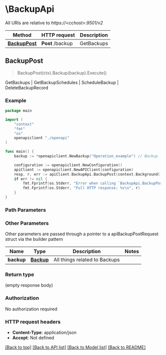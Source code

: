 # \BackupApi

All URIs are relative to *https://&lt;cchost&gt;:9501/v2*

Method | HTTP request | Description
------------- | ------------- | -------------
[**BackupPost**](BackupApi.md#BackupPost) | **Post** /backup | GetBackups | GetBackupSchedules | ScheduleBackup | DeleteBackupRecord



## BackupPost

> BackupPost(ctx).Backup(backup).Execute()

GetBackups | GetBackupSchedules | ScheduleBackup | DeleteBackupRecord

### Example

```go
package main

import (
    "context"
    "fmt"
    "os"
    openapiclient "./openapi"
)

func main() {
    backup := *openapiclient.NewBackup("Operation_example") // Backup | All things related to Backups

    configuration := openapiclient.NewConfiguration()
    apiClient := openapiclient.NewAPIClient(configuration)
    resp, r, err := apiClient.BackupApi.BackupPost(context.Background()).Backup(backup).Execute()
    if err != nil {
        fmt.Fprintf(os.Stderr, "Error when calling `BackupApi.BackupPost``: %v\n", err)
        fmt.Fprintf(os.Stderr, "Full HTTP response: %v\n", r)
    }
}
```

### Path Parameters



### Other Parameters

Other parameters are passed through a pointer to a apiBackupPostRequest struct via the builder pattern


Name | Type | Description  | Notes
------------- | ------------- | ------------- | -------------
 **backup** | [**Backup**](Backup.md) | All things related to Backups | 

### Return type

 (empty response body)

### Authorization

No authorization required

### HTTP request headers

- **Content-Type**: application/json
- **Accept**: Not defined

[[Back to top]](#) [[Back to API list]](../README.md#documentation-for-api-endpoints)
[[Back to Model list]](../README.md#documentation-for-models)
[[Back to README]](../README.md)

